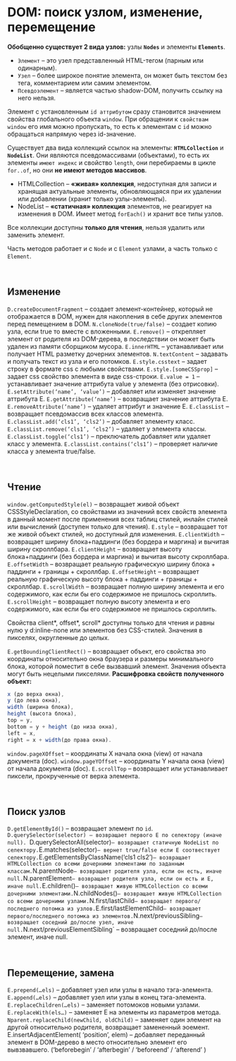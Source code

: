 # DOM: поиск узлом, изменение, перемещение

__Обобщенно существует 2 вида узлов:__ узлы __`Nodes`__ и элементы __`Elements`__.

* `Элемент` – это узел представленный HTML-тегом (парным или одинарным).
* `Узел` – более широкое понятие элемента, он может быть текстом без тега, комментарием или самим элементом.
* `Псевдоэлемент` – является частью shadow-DOM, получить ссылку на него нельзя.

Элемент с установленным `id аттрибутом` сразу становится значением свойства глобального объекта `window`. При обращении к `свойствам window` его имя можно пропускать, то есть к элементам с `id` можно обращаться напрямую через id-значение.

Существует два вида коллекций ссылок на элементы: __`HTMLCollection`__ и __`NodeList`__.
Они являются псевдомассивами (объектами), то есть их элементы `имеют индекс` и свойство `length`, они перебираемы в цикле `for..of`, но они __не имеют методов массивов__.

* HTMLCollection – __«живая» коллекция__, недоступная для записи и хранящая актуальные элементы, обновляющаяся при их удалении или добавлении (хранит только узлы-элементы).
* NodeList – __«статичная» коллекция__ элементов, не реагирует на изменения в DOM. Имеет метод `forEach()` и хранит все типы узлов.

Все коллекции доступны __только для чтения__, нельзя удалить или заменить элемент. 

Часть методов работает и с `Node` и с `Element` узлами, а часть только с `Element`.

<br>

## Изменение

`D.createDocumentFragment` – создает элемент-контейнер, который не отображается в DOM, нужен для накопления в себе других элементов перед пемещением в DOM.
`N.cloneNode(true/false)` – создает копию узла, если true то вместе с вложенными.
`E.remove()` – открепляет элемент от родителя из DOM-дерева, в последствии он может быть удален из памяти сборщиком мусора.
`E.innerHTML` – устанавливает или получает HTML разметку дочерних элементов.
`N.textContent` – задавать и получать текст из узла и его потомков.
`E.style.csstext` – задает строку в формате css с любыми свойствами.
`E.style.[someCSSprop]` – задает css свойство элемента в виде css-строки.
`E.value = 1` – устанавливает значение аттрибута value у элемента (без отрисовки).
`E.setAttribute(‘name’, ‘value’)` – добавляет или изменяет значение аттрибута E.
`E.getAttribute(‘name’)` – возвращает значение аттрибута E.
`E.removeAttribute(‘name’)` – удаляет аттрибут и значение E.
`E.classList` – возвращает псевдомассив всех классов элемента.
`E.classList.add(‘cls1’, ‘cls2’)` – добавляет элементу класс.
`E.classList.remove(‘cls1’, ‘cls2’)` – удаляет у элемента классы.
`E.classList.toggle(‘cls1’)` – преключатель добавляет или удаляет класс у элемента.
`E.classList.contains(‘cls1’)` – проверяет наличие класса у элемента true/false.

<br>

## Чтение

`window.getComputedStyle(el)` – возвращает живой объект CSSStyleDeclaration, со свойствами из значений всех свойств элемента в данный момент после применения всех таблиц стилей, инлайн стилей или вычислений (доступен только для чтения).
`E.style` – возвращает тот же живой объект стилей, но доступный для изменения.
`E.clientWidth` – возвращает ширину блока+паддинги (без бордера и маргина) и вычитая ширину скроллбара.
`E.clientHeight` – возвращает высоту блока+паддинги (без бордера и маргина) и вычитая высоту скроллбара.
`E.offsetWidth` – возвращает реальную графическую ширину блока + паддинги + границы + скроллбар.
`E.offsetHeight` – возвращает реальную графическую высоту блока + паддинги + границы + скроллбар.
`E.scrollWidth` – возвращает полную ширину элемента и его содержимого, как если бы его содержимое не пришлось скроллить.
`E.scrollHeight` – возвращает полную высоту элемента и его содержимого, как если бы его содержимое не пришлось скроллить.

Свойства client*, offset*, scroll* доступны только для чтения и равны нулю у d:inline-none или элементов без CSS-стилей. Значения в пикселях, округленные до целых.

`E.getBoundingClientRect()` – возвращает объект, его свойства это координаты относительно окна браузера и размеры минимального блока, которой поместит в себе вызвавший элемент. Значения объекта могут быть нецелыми пикселями.
__Расшифровка свойств полученного объект:__
```javascript
x (до верха окна), 
y (до лева окна), 
width (ширина блока), 
height (высота блока), 
top = y, 
bottom = y + height (до низа окна), 
left = x, 
right = x + width(до права окна).
```

`window.pageXOffset` – координаты X начала окна (view) от начала документа (doc).
`window.pageYOffset` – координаты Y начала окна (view) от начала документа (doc).
`E.scrollTop` – возвращает или устанавливает пиксели, прокрученные от верха элемента.

<br>

## Поиск узлов

`D.getElementById()` – возвращает элемент по `id`.
`D.querySelector(selector) – возвращает первого E по селектору (иначе null).
`D.querySelectorAll(selector)` – возвращает статичную NodeList по селектору.
`E.matches(selector)` – вернет true/false если E соотвествует селектору.
`E.getElementsByClassName(‘cls1 cls2’)` – возвращает HTMLCollection со всеми дочерними элементами по заданным классам.
`N.parentNode` – возвращает родителя узла, если он есть, иначе null.
`N.parentElement` – возвращает родителя узла, если он есть и E, иначе null.
`E.children()` – возвращает живую HTMLCollection со всеми дочерними элементами.
`N.childNodes()` – возвращает живую HTMLCollection со всеми дочерними узлами.
`N.first/lastChild` – возвращает первого/последнего потомка из узлов.
`E.first/lastElementChild` – возвращает первого/последнего потомка из элементов.
`N.next/previousSibling` – возвращает соседний до/после узел, иначе null.
`N.next/previousElementSibling` – возвращает соседний до/после элемент, иначе null.

<br>

## Перемещение, замена
`E.prepend(…els)` – добавляет узел или узлы в начало тэга-элемента.
`E.append(…els)` – добавляет узел или узлы в конец тэга-элемента.
`E.replaceChildren(…els)` – заменяет потомоков новыми узлами.
`E.replaceWith(els…)` – заменяет E на элементы из параметров метода.
`Nparent.replaceChild(newChild, oldChild)` – заменяет один элемент на другой относительно родителя, возвращает замененный эоемент.
E.insertAdjacentElement( ‘position’, elem) – добавляет переданный элемент в DOM-дерево в место относительно элемент его вывзвавшего.
(‘beforebegin’ / ‘afterbegin’ / ‘beforeend’ / ‘afterend’ )
